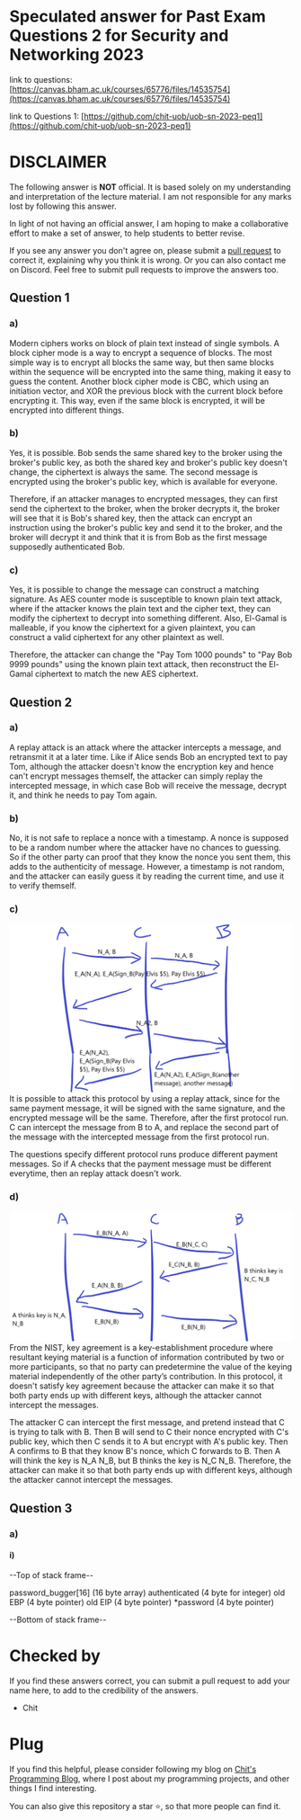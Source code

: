 # Speculated answer for Past Exam Questions 2 for Security and Networking 2023
link to questions: [https://canvas.bham.ac.uk/courses/65776/files/14535754](https://canvas.bham.ac.uk/courses/65776/files/14535754)

link to Questions 1: [https://github.com/chit-uob/uob-sn-2023-peq1](https://github.com/chit-uob/uob-sn-2023-peq1)

# DISCLAIMER
The following answer is **NOT** official. It is based solely on my understanding and interpretation of the lecture material. I am not responsible for any marks lost by following this answer.

In light of not having an official answer, I am hoping to make a collaborative effort to make a set of answer, to help students to better revise.

If you see any answer you don't agree on, please submit a [pull request](https://docs.github.com/en/pull-requests/collaborating-with-pull-requests/proposing-changes-to-your-work-with-pull-requests/creating-a-pull-request) to correct it, explaining why you think it is wrong. Or you can also contact me on Discord. Feel free to submit pull requests to improve the answers too.

## Question 1
### a)
Modern ciphers works on block of plain text instead of single symbols. A block cipher mode is a way to encrypt a sequence of blocks. The most simple way is to encrypt all blocks the same way, but then same blocks within the sequence will be encrypted into the same thing, making it easy to guess the content. Another block cipher mode is CBC, which using an initiation vector, and XOR the previous block with the current block before encrypting it. This way, even if the same block is encrypted, it will be encrypted into different things.

### b)
Yes, it is possible. Bob sends the same shared key to the broker using the broker's public key, as both the shared key and broker's public key doesn't change, the ciphertext is always the same. The second message is encrypted using the broker's public key, which is available for everyone. 

Therefore, if an attacker manages to encrypted messages, they can first send the ciphertext to the broker, when the broker decrypts it, the broker will see that it is Bob's shared key, then the attack can encrypt an instruction using the broker's public key and send it to the broker, and the broker will decrypt it and think that it is from Bob as the first message supposedly authenticated Bob.

### c)
Yes, it is possible to change the message can construct a matching signature. As AES counter mode is susceptible to known plain text attack, where if the attacker knows the plain text and the cipher text, they can modify the ciphertext to decrypt into something different. Also, El-Gamal is malleable, if you know the ciphertext for a given plaintext, you can construct a valid ciphertext for any other plaintext as well.

Therefore, the attacker can change the "Pay Tom 1000 pounds" to "Pay Bob 9999 pounds" using the known plain text attack, then reconstruct the El-Gamal ciphertext to match the new AES ciphertext.


## Question 2
### a)
A replay attack is an attack where the attacker intercepts a message, and retransmit it at a later time. Like if Alice sends Bob an encrypted text to pay Tom, although the attacker doesn't know the encryption key and hence can't encrypt messages themself, the attacker can simply replay the intercepted message, in which case Bob will receive the message, decrypt it, and think he needs to pay Tom again.

### b)
No, it is not safe to replace a nonce with a timestamp. A nonce is supposed to be a random number where the attacker have no chances to guessing. So if the other party can proof that they know the nonce you sent them, this adds to the authenticity of message. However, a timestamp is not random, and the attacker can easily guess it by reading the current time, and use it to verify themself.

### c)
![1](http://github.com/chit-uob/uob-sn-2023-peq2/blob/main/img/1.png?raw=true)
It is possible to attack this protocol by using a replay attack, since for the same payment message, it will be signed with the same signature, and the encrypted message will be the same. Therefore, after the first protocol run. C can intercept the message from B to A, and replace the second part of the message with the intercepted message from the first protocol run. 

The questions specify different protocol runs produce different payment messages. So if A checks that the payment message must be different everytime, then an replay attack doesn't work.

### d)
![2](http://github.com/chit-uob/uob-sn-2023-peq2/blob/main/img/2.png?raw=true)
From the NIST, key agreement is a key-establishment procedure where resultant keying material is a function of information contributed by two or more participants, so that no party can predetermine the value of the keying material independently of the other party’s contribution. In this protocol, it doesn't satisfy key agreement because the attacker can make it so that both party ends up with different keys, although the attacker cannot intercept the messages.

The attacker C can intercept the first message, and pretend instead that C is trying to talk with B. Then B will send to C their nonce encrypted with C's public key, which then C sends it to A but encrypt with A's public key. Then A confirms to B that they know B's nonce, which C forwards to B. Then A will think the key is N_A N_B, but B thinks the key is N_C N_B. Therefore, the attacker can make it so that both party ends up with different keys, although the attacker cannot intercept the messages.


## Question 3
### a)
#### i)
--Top of stack frame--

password_bugger[16] (16 byte array)
authenticated (4 byte for integer)
old EBP (4 byte pointer)
old EIP (4 byte pointer)
*password (4 byte pointer)

--Bottom of stack frame--

# Checked by
If you find these answers correct, you can submit a pull request to add your name here, to add to the credibility of the answers.
- Chit

# Plug
If you find this helpful, please consider following my blog on [Chit's Programming Blog](https://blog.cpbprojects.me), where I post about my programming projects, and other things I find interesting.

You can also give this repository a star ⭐, so that more people can find it.
